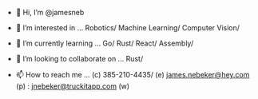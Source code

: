 - 👋 Hi, I’m @jamesneb
- 👀 I’m interested in ...
      Robotics/
      Machine Learning/
      Computer Vision/
- 🌱 I’m currently learning ...
      Go/
      Rust/
      React/
      Assembly/
- 💞️ I’m looking to collaborate on ...
     Rust/
      
- 📫 How to reach me ...
      (c) 385-210-4435/
      (e) james.nebeker@hey.com (p) : jnebeker@truckitapp.com (w)
      

<!---
jamesneb/jamesneb is a ✨ special ✨ repository because its `README.md` (this file) appears on your GitHub profile.
You can click the Preview link to take a look at your changes.
--->
